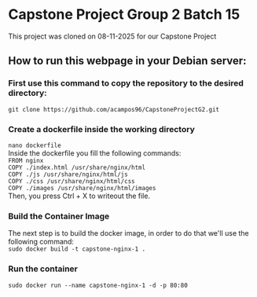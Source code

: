 # Capstone Project Group 2 Batch 15
This project was cloned on 08-11-2025 for our Capstone Project

## How to run this webpage in your Debian server:

### First use this command to copy the repository to the desired directory:  
`git clone https://github.com/acampos96/CapstoneProjectG2.git`
### Create a dockerfile inside the working directory
`nano dockerfile`  
Inside the dockerfile you fill the following commands:  
`FROM nginx`  
`COPY ./index.html /usr/share/nginx/html`  
`COPY ./js /usr/share/nginx/html/js`  
`COPY ./css /usr/share/nginx/html/css`  
`COPY ./images /usr/share/nginx/html/images`  
Then, you press Ctrl + X to writeout the file.  
### Build the Container Image  
The next step is to build the docker image, in order to do that we'll use the following command:  
`sudo docker build -t capstone-nginx-1 .`  
### Run the container
`sudo docker run --name capstone-nginx-1 -d -p 80:80`    
